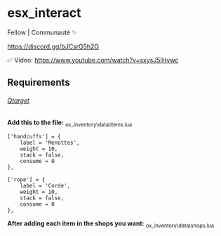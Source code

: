 # esx_interact

Fellow | Communauté ✨

https://discord.gg/bJCsrG5h2G

✅ Vídeo: https://www.youtube.com/watch?v=sxysJ5IHvwc

## Requirements

###### [Qtarget](https://github.com/overextended/qtarget)

**Add this to the file:** <sub>ox_inventory\data\items.lua</sub>
```
['handcuffs'] = {
	label = 'Menottes',
	weight = 10,
	stack = false,
	consume = 0
},

['rope'] = {
	label = 'Corde',
	weight = 10,
	stack = false,
	consume = 0
},
```

**After adding each item in the shops you want:** <sub>ox_inventory\data\shops.lua</sub>
